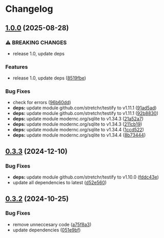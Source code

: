 # Changelog

## [1.0.0](https://github.com/Jmainguy/bible/compare/v0.3.3...v1.0.0) (2025-08-28)


### ⚠ BREAKING CHANGES

* release 1.0, update deps

### Features

* release 1.0, update deps ([8519fbe](https://github.com/Jmainguy/bible/commit/8519fbe4a703fffe7d968d2912f15d8f14f50aed))


### Bug Fixes

* check for errors ([96b60dd](https://github.com/Jmainguy/bible/commit/96b60dd218ed5a6c45aa71227fa5290ea9409662))
* **deps:** update module github.com/stretchr/testify to v1.11.1 ([91ad5ad](https://github.com/Jmainguy/bible/commit/91ad5adf4cf26db9ced629ec9b9269c0bf7ed35d))
* **deps:** update module github.com/stretchr/testify to v1.11.1 ([92b8830](https://github.com/Jmainguy/bible/commit/92b8830dd41a3cec9c405cc85dccfea5a747ed2d))
* **deps:** update module modernc.org/sqlite to v1.34.3 ([21a52a7](https://github.com/Jmainguy/bible/commit/21a52a74761639b81b4f4a1081ed0eff262359dd))
* **deps:** update module modernc.org/sqlite to v1.34.3 ([211cb19](https://github.com/Jmainguy/bible/commit/211cb1954d53deb92f4012f6029c39f61f829f76))
* **deps:** update module modernc.org/sqlite to v1.34.4 ([1ccd522](https://github.com/Jmainguy/bible/commit/1ccd522c9795628b6d5dcd832f905e9ce8a8d4b1))
* **deps:** update module modernc.org/sqlite to v1.34.4 ([8b73444](https://github.com/Jmainguy/bible/commit/8b734449bb50d97cc4ba4ce0c9cc182b132477a7))

## [0.3.3](https://github.com/Jmainguy/bible/compare/v0.3.2...v0.3.3) (2024-12-10)


### Bug Fixes

* **deps:** update module github.com/stretchr/testify to v1.10.0 ([fddc43e](https://github.com/Jmainguy/bible/commit/fddc43eba5a8c369ab5c4adeaad4321b496e2ce2))
* update all dependencies to latest ([d52e560](https://github.com/Jmainguy/bible/commit/d52e5600d10927b254e634e2ece1ada7bb7b6d02))

## [0.3.2](https://github.com/Jmainguy/bible/compare/v0.3.1...v0.3.2) (2024-10-25)


### Bug Fixes

* remove unneccesary code ([a75f8a3](https://github.com/Jmainguy/bible/commit/a75f8a33ea1ab7d7e8153bab18aa4ecaf677ab23))
* update dependencies ([051e9bf](https://github.com/Jmainguy/bible/commit/051e9bf5bb944ea0353631b0696f0812a2f15bc7))

